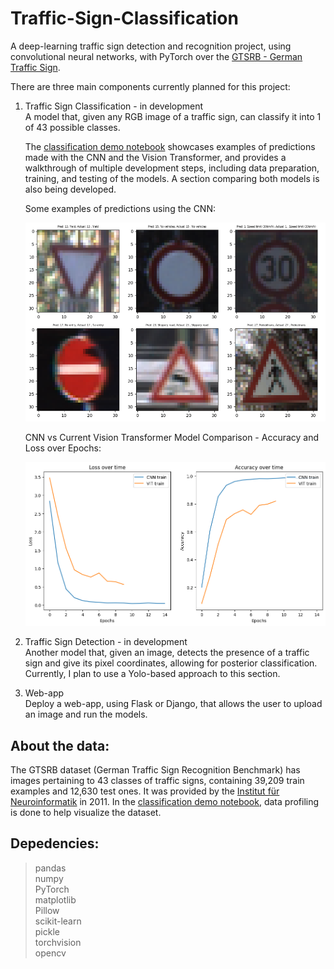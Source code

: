 # Traffic-Sign-Classification
A deep-learning traffic sign detection and recognition project, using  convolutional neural networks, with PyTorch over the [GTSRB - German Traffic Sign](https://www.kaggle.com/datasets/meowmeowmeowmeowmeow/gtsrb-german-traffic-sign?resource=download). 

There are three main components currently planned for this project:

1) Traffic Sign Classification - in development <br />
A model that, given any RGB image of a traffic sign, can classify it into 1 of 43 possible classes.

    The [classification demo notebook](https://github.com/alvaroqsaldanha/Traffic-Sign-Classification/blob/main/demo.ipynb) showcases examples of predictions made with       the CNN and the Vision Transformer, and provides a walkthrough of multiple development steps, including data preparation, training, and testing of the models. A section comparing both models is also being developed.
    
    Some examples of predictions using the CNN:
    
    ![Example of predictions](https://github.com/alvaroqsaldanha/Traffic-Sign-Classification/blob/main/DataProfiling/templateimg.PNG)
    
    CNN vs Current Vision Transformer Model Comparison - Accuracy and Loss over Epochs:
    
    ![Comparison Between Models](https://github.com/alvaroqsaldanha/Traffic-Sign-Classification/blob/main/DataProfiling/templateimgComparison.PNG)

2) Traffic Sign Detection - in development <br /> 
Another model that, given an image, detects the presence of a traffic sign and give its pixel coordinates, allowing for posterior classification. Currently, I plan to use a Yolo-based approach to this section.

3) Web-app <br />
Deploy a web-app, using Flask or Django, that allows the user to upload an image and run the models.

## About the data:

The GTSRB dataset (German Traffic Sign Recognition Benchmark) has images pertaining to 43 classes of traffic signs, containing 39,209 train examples and 12,630 test ones. It was provided by the [Institut für Neuroinformatik](https://benchmark.ini.rub.de/?section=gtsrb&subsection=news) in 2011. In the [classification demo notebook](https://github.com/alvaroqsaldanha/Traffic-Sign-Classification/blob/main/demo.ipynb), data profiling is done to help visualize the dataset.

## Depedencies:

> pandas <br>
> numpy <br>
> PyTorch <br>
> matplotlib <br>
> Pillow <br>
> scikit-learn <br>
> pickle <br>
> torchvision <br>
> opencv <br>





